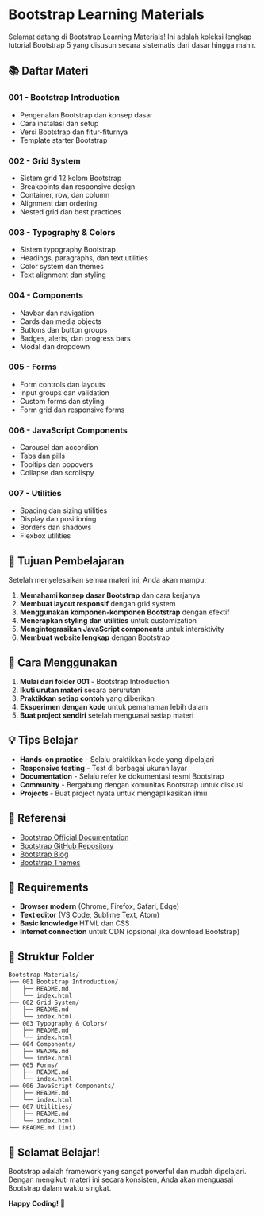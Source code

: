 # Bootstrap Learning Materials

Selamat datang di Bootstrap Learning Materials! Ini adalah koleksi lengkap tutorial Bootstrap 5 yang disusun secara sistematis dari dasar hingga mahir.

## 📚 Daftar Materi

### 001 - Bootstrap Introduction
- Pengenalan Bootstrap dan konsep dasar
- Cara instalasi dan setup
- Versi Bootstrap dan fitur-fiturnya
- Template starter Bootstrap

### 002 - Grid System
- Sistem grid 12 kolom Bootstrap
- Breakpoints dan responsive design
- Container, row, dan column
- Alignment dan ordering
- Nested grid dan best practices

### 003 - Typography & Colors
- Sistem typography Bootstrap
- Headings, paragraphs, dan text utilities
- Color system dan themes
- Text alignment dan styling

### 004 - Components
- Navbar dan navigation
- Cards dan media objects
- Buttons dan button groups
- Badges, alerts, dan progress bars
- Modal dan dropdown

### 005 - Forms
- Form controls dan layouts
- Input groups dan validation
- Custom forms dan styling
- Form grid dan responsive forms

### 006 - JavaScript Components
- Carousel dan accordion
- Tabs dan pills
- Tooltips dan popovers
- Collapse dan scrollspy

### 007 - Utilities
- Spacing dan sizing utilities
- Display dan positioning
- Borders dan shadows
- Flexbox utilities

## 🎯 Tujuan Pembelajaran

Setelah menyelesaikan semua materi ini, Anda akan mampu:

1. **Memahami konsep dasar Bootstrap** dan cara kerjanya
2. **Membuat layout responsif** dengan grid system
3. **Menggunakan komponen-komponen Bootstrap** dengan efektif
4. **Menerapkan styling dan utilities** untuk customization
5. **Mengintegrasikan JavaScript components** untuk interaktivity
6. **Membuat website lengkap** dengan Bootstrap

## 🚀 Cara Menggunakan

1. **Mulai dari folder 001** - Bootstrap Introduction
2. **Ikuti urutan materi** secara berurutan
3. **Praktikkan setiap contoh** yang diberikan
4. **Eksperimen dengan kode** untuk pemahaman lebih dalam
5. **Buat project sendiri** setelah menguasai setiap materi

## 💡 Tips Belajar

- **Hands-on practice** - Selalu praktikkan kode yang dipelajari
- **Responsive testing** - Test di berbagai ukuran layar
- **Documentation** - Selalu refer ke dokumentasi resmi Bootstrap
- **Community** - Bergabung dengan komunitas Bootstrap untuk diskusi
- **Projects** - Buat project nyata untuk mengaplikasikan ilmu

## 📖 Referensi

- [Bootstrap Official Documentation](https://getbootstrap.com/docs/)
- [Bootstrap GitHub Repository](https://github.com/twbs/bootstrap)
- [Bootstrap Blog](https://blog.getbootstrap.com/)
- [Bootstrap Themes](https://themes.getbootstrap.com/)

## 🔧 Requirements

- **Browser modern** (Chrome, Firefox, Safari, Edge)
- **Text editor** (VS Code, Sublime Text, Atom)
- **Basic knowledge** HTML dan CSS
- **Internet connection** untuk CDN (opsional jika download Bootstrap)

## 📂 Struktur Folder

```
Bootstrap-Materials/
├── 001 Bootstrap Introduction/
│   ├── README.md
│   └── index.html
├── 002 Grid System/
│   ├── README.md
│   └── index.html
├── 003 Typography & Colors/
│   ├── README.md
│   └── index.html
├── 004 Components/
│   ├── README.md
│   └── index.html
├── 005 Forms/
│   ├── README.md
│   └── index.html
├── 006 JavaScript Components/
│   ├── README.md
│   └── index.html
├── 007 Utilities/
│   ├── README.md
│   └── index.html
└── README.md (ini)
```

## 🎉 Selamat Belajar!

Bootstrap adalah framework yang sangat powerful dan mudah dipelajari. Dengan mengikuti materi ini secara konsisten, Anda akan menguasai Bootstrap dalam waktu singkat.

**Happy Coding! 🚀**